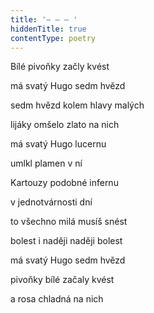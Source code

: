 ```yaml
---
title: '– – – '
hiddenTitle: true
contentType: poetry
---
```


<section>

Bílé pivoňky začly kvést

má svatý Hugo sedm hvězd

sedm hvězd kolem hlavy malých

lijáky omšelo zlato na nich

má svatý Hugo lucernu

umlkl plamen v ní

Kartouzy podobné infernu

v jednotvárnosti dní

to všechno milá musíš snést

bolest i naději naději bolest

má svatý Hugo sedm hvězd

pivoňky bílé začaly kvést

a rosa chladná na nich

</section>
